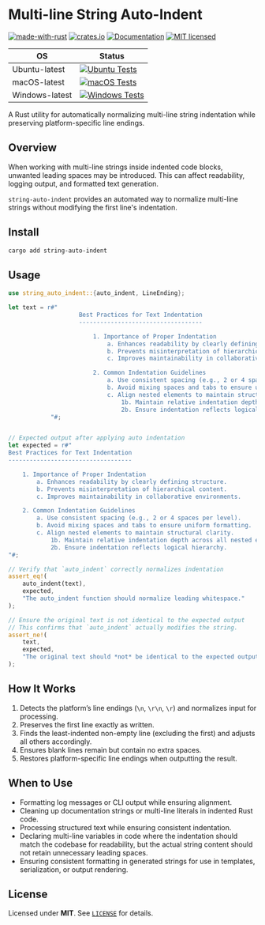 # Multi-line String Auto-Indent

[![made-with-rust][rust-logo]][rust-src-page]
[![crates.io][crates-badge]][crates-page]
[![Documentation][docs-badge]][docs-page]
[![MIT licensed][license-badge]][license-page]


| OS            | Status                                                                               |
|---------------|--------------------------------------------------------------------------------------|
| Ubuntu-latest | [![Ubuntu Tests][ubuntu-latest-badge]][ubuntu-latest-workflow]                       |
| macOS-latest  | [![macOS Tests][macos-latest-badge]][macos-latest-workflow]                          |
| Windows-latest| [![Windows Tests][windows-latest-badge]][windows-latest-workflow]                    |


A Rust utility for automatically normalizing multi-line string indentation while preserving platform-specific line endings.

## Overview

When working with multi-line strings inside indented code blocks, unwanted leading spaces may be introduced. This can affect readability, logging output, and formatted text generation.

`string-auto-indent` provides an automated way to normalize multi-line strings without modifying the first line's indentation.

## Install

```sh
cargo add string-auto-indent
```

## Usage

```rust
use string_auto_indent::{auto_indent, LineEnding};

let text = r#"
                    Best Practices for Text Indentation
                    -----------------------------------

                        1. Importance of Proper Indentation
                            a. Enhances readability by clearly defining structure.
                            b. Prevents misinterpretation of hierarchical content.
                            c. Improves maintainability in collaborative environments.

                        2. Common Indentation Guidelines
                            a. Use consistent spacing (e.g., 2 or 4 spaces per level).
                            b. Avoid mixing spaces and tabs to ensure uniform formatting.
                            c. Align nested elements to maintain structural clarity.
                                1b. Maintain relative indentation depth across all nested elements.
                                2b. Ensure indentation reflects logical hierarchy.
            "#;


// Expected output after applying auto indentation
let expected = r#"
Best Practices for Text Indentation
-----------------------------------

    1. Importance of Proper Indentation
        a. Enhances readability by clearly defining structure.
        b. Prevents misinterpretation of hierarchical content.
        c. Improves maintainability in collaborative environments.

    2. Common Indentation Guidelines
        a. Use consistent spacing (e.g., 2 or 4 spaces per level).
        b. Avoid mixing spaces and tabs to ensure uniform formatting.
        c. Align nested elements to maintain structural clarity.
            1b. Maintain relative indentation depth across all nested elements.
            2b. Ensure indentation reflects logical hierarchy.
"#;

// Verify that `auto_indent` correctly normalizes indentation
assert_eq!(
    auto_indent(text),
    expected,
    "The auto_indent function should normalize leading whitespace."
);

// Ensure the original text is not identical to the expected output
// This confirms that `auto_indent` actually modifies the string.
assert_ne!(
    text,
    expected,
    "The original text should *not* be identical to the expected output before normalization."
);
```

## How It Works

1. Detects the platform’s line endings (`\n`, `\r\n`, `\r`) and normalizes input for processing.
2. Preserves the first line exactly as written.
3. Finds the least-indented non-empty line (excluding the first) and adjusts all others accordingly.
4. Ensures blank lines remain but contain no extra spaces.
5. Restores platform-specific line endings when outputting the result.

## When to Use

- Formatting log messages or CLI output while ensuring alignment.
- Cleaning up documentation strings or multi-line literals in indented Rust code.
- Processing structured text while ensuring consistent indentation.
- Declaring multi-line variables in code where the indentation should match the codebase for readability, but the actual string content should not retain unnecessary leading spaces.
- Ensuring consistent formatting in generated strings for use in templates, serialization, or output rendering.

## License
Licensed under **MIT**. See [`LICENSE`][license-page] for details.

[rust-src-page]: https://www.rust-lang.org/
[rust-logo]: https://img.shields.io/badge/Made%20with-Rust-black?&logo=Rust

[crates-page]: https://crates.io/crates/string-auto-indent
[crates-badge]: https://img.shields.io/crates/v/string-auto-indent.svg

[docs-page]: https://docs.rs/string-auto-indent
[docs-badge]: https://docs.rs/string-auto-indent/badge.svg

[license-page]: https://github.com/jzombie/rust-string-auto-indent/blob/main/LICENSE
[license-badge]: https://img.shields.io/badge/license-MIT-blue.svg

[ubuntu-latest-badge]: https://github.com/jzombie/rust-string-auto-indent/actions/workflows/rust-tests.yml/badge.svg?branch=main&job=Run%20Rust%20Tests%20(OS%20=%20ubuntu-latest)
[ubuntu-latest-workflow]: https://github.com/jzombie/rust-string-auto-indent/actions/workflows/rust-tests.yml?query=branch%3Amain

[macos-latest-badge]: https://github.com/jzombie/rust-string-auto-indent/actions/workflows/rust-tests.yml/badge.svg?branch=main&job=Run%20Rust%20Tests%20(OS%20=%20macos-latest)
[macos-latest-workflow]: https://github.com/jzombie/rust-string-auto-indent/actions/workflows/rust-tests.yml?query=branch%3Amain

[windows-latest-badge]: https://github.com/jzombie/rust-string-auto-indent/actions/workflows/rust-tests.yml/badge.svg?branch=main&job=Run%20Rust%20Tests%20(OS%20=%20windows-latest)
[windows-latest-workflow]: https://github.com/jzombie/rust-string-auto-indent/actions/workflows/rust-tests.yml?query=branch%3Amain

